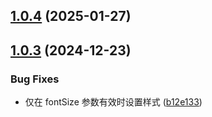 ## [1.0.4](https://gitee.com/lcui-dev/fluent-ui-system-icons/compare/v1.0.3...v1.0.4) (2025-01-27)



## [1.0.3](https://gitee.com/lcui-dev/fluent-ui-system-icons/compare/v1.0.2...v1.0.3) (2024-12-23)


### Bug Fixes

* 仅在 fontSize 参数有效时设置样式 ([b12e133](https://gitee.com/lcui-dev/fluent-ui-system-icons/commits/b12e133b761ef42560ebf3dfead760711fadc93b))



